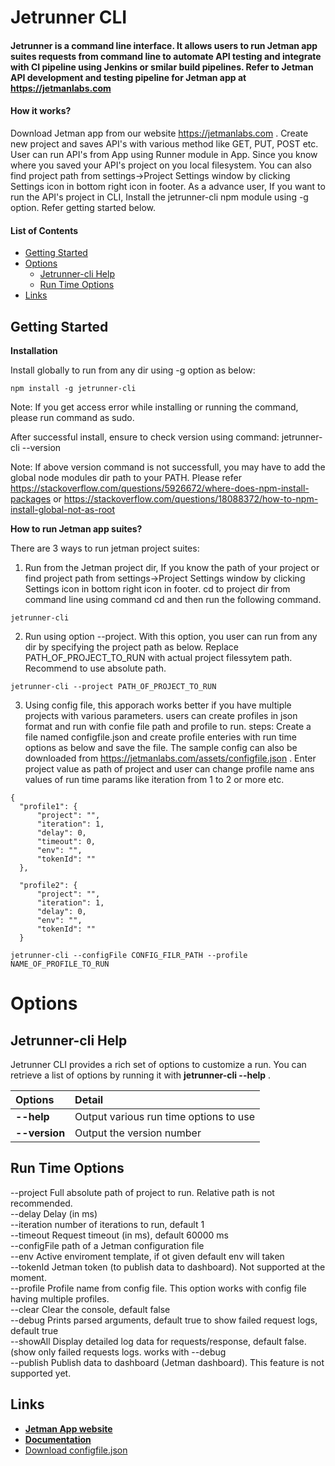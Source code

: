 # Jetrunner CLI

#### Jetrunner is a command line interface. It allows users to run Jetman app suites requests from command line to automate API testing and integrate with CI pipeline using Jenkins or smilar build pipelines. Refer to Jetman API development and testing pipeline for Jetman app at https://jetmanlabs.com

#### How it works?
Download Jetman app from our website https://jetmanlabs.com . Create new project and saves API's with various method like GET, PUT, POST etc. User can run API's from App using Runner module in App.
Since you know where you saved your API's project on you local filesystem. You can also find project path from settings->Project Settings window by clicking Settings icon in bottom right icon in footer.
As a advance user, If you want to run the API's project in CLI, Install the jetrunner-cli npm module using -g option. Refer getting started below.

#### List of Contents

- [Getting Started](#getting-started)
- [Options](#options)
  - [Jetrunner-cli Help](#jetrunner-cli-help)
  - [Run Time Options](#run-time-options)
- [Links](#links)
## Getting Started ##

**Installation**

Install globally to run from any dir using -g option as below:

 ````
 npm install -g jetrunner-cli
 ````
 Note: If you get access error while installing or running the command, please run command as sudo.

 After successful install, ensure to check version using command: jetrunner-cli --version

 Note: If above version command is not successfull, you may have to add the global node modules dir path to your PATH. Please refer https://stackoverflow.com/questions/5926672/where-does-npm-install-packages or https://stackoverflow.com/questions/18088372/how-to-npm-install-global-not-as-root

**How to run Jetman app suites?**

 There are 3 ways to run jetman project suites:
 1. Run from the Jetman project dir, If you know the path of your project or find project path from settings->Project Settings window by clicking Settings icon in bottom right icon in footer. cd to project dir from command line using command cd and then run the following command.
 ````
 jetrunner-cli
 ````
2. Run using option --project. With this option, you user can run from any dir by specifying the project path as below. Replace PATH_OF_PROJECT_TO_RUN with actual project filessytem path. Recommend to use absolute path.
 ````
 jetrunner-cli --project PATH_OF_PROJECT_TO_RUN
 ````
3. Using config file, this apporach works better if you have multiple projects with various parameters. users can create profiles in json format and run with confie file path and profile to run.
steps:
 Create a file named configfile.json and create profile enteries with run time options as below and save the file. The sample config can also be downloaded from https://jetmanlabs.com/assets/configfile.json . Enter project value as path of project and user can change profile name ans values of run time params like iteration from 1 to 2 or more etc.
  ````
  {
	"profile1": {
		"project": "",
		"iteration": 1,
		"delay": 0,
		"timeout": 0,
		"env": "",
		"tokenId": ""
	},

	"profile2": {
		"project": "",
		"iteration": 1,
		"delay": 0,
		"env": "",
		"tokenId": ""
	}
  ````
  ````
  jetrunner-cli --configFile CONFIG_FILR_PATH --profile NAME_OF_PROFILE_TO_RUN
  ````
# Options #


## Jetrunner-cli Help ##
Jetrunner CLI provides a rich set of options to customize a run. You can retrieve a list of options by running it with **jetrunner-cli --help** .

| **Options** | **Detail** |
| :--- | :--- |
| **--help** | Output various run time options to use |
| **--version** | Output the version number |
## Run Time Options ##

  --project      Full absolute path of project to run. Relative path is not recommended.                                              
  --delay        Delay (in ms)                                                                                                        
  --iteration    number of iterations to run, default 1                                                                               
  --timeout      Request timeout (in ms), default 60000 ms                                                                            
  --configFile   path of a Jetman configuration file                                                                                  
  --env          Active enviroment template, if ot given default env will taken                                                       
  --tokenId      Jetman token (to publish data to dashboard). Not supported at the moment.                                            
  --profile      Profile name from config file. This option works with config file having multiple profiles.                          
  --clear        Clear the console, default false                                                                                     
  --debug        Prints parsed arguments, default true to show failed request logs, default true                                      
  --showAll      Display detailed log data for requests/response, default false. (show only failed requests logs. works with --debug  
  --publish      Publish data to dashboard (Jetman dashboard). This feature is not supported yet. 
## Links ##
- **[Jetman App website](https://jetmanlabs.com)**
- **[Documentation](https://jetmanlabs.com/jetmanDoc/#Jetman-CLI)**
- <a href="https://jetmanlabs.com/assets/configfile.json" download>Download configfile.json</a>

